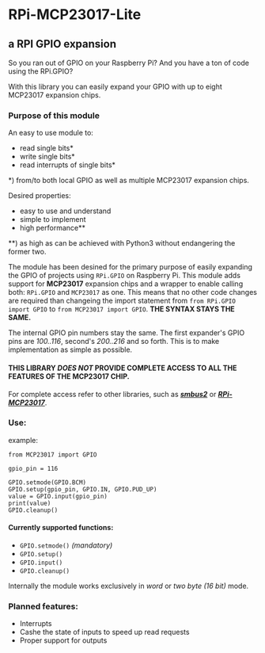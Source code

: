 # RPi-MCP23017-Lite
## a RPI GPIO expansion

So you ran out of GPIO on your Raspberry Pi? 
And you have a ton of code using the RPi.GPIO?

With this library you can easily expand your GPIO with up to eight MCP23017 expansion chips.

### Purpose of this module

An easy to use module to:
 - read single bits*
 - write single bits*
 - read interrupts of single bits*
 
 *) from/to both local GPIO as well as multiple MCP23017 expansion chips.

Desired properties:
 - easy to use and understand
 - simple to implement
 - high performance**
 
 **) as high as can be achieved with Python3 without 
    endangering the former two.

The module has been desined for the primary purpose of easily expanding the GPIO of projects using `RPi.GPIO` on Raspberry Pi. This module adds support for **MCP23017** expansion chips and a wrapper to enable calling both: `RPi.GPIO` and `MCP23017` as one. This means that no other code changes are required than changeing the import statement from ```from RPi.GPIO import GPIO``` to ```from MCP23017 import GPIO```. 
**THE SYNTAX STAYS THE SAME.**

The internal GPIO pin numbers stay the same. The first expander's GPIO pins are *100..116*, second's *200..216* and so forth. This is to make implementation as simple as possible.

#### THIS LIBRARY ***DOES NOT*** PROVIDE COMPLETE ACCESS TO ALL THE FEATURES OF THE MCP23017 CHIP.
For complete access refer to other libraries, such as [***smbus2***](https://pypi.org/project/smbus2/) or [***RPi-MCP23017***](https://pypi.org/project/RPi-MCP23017/). 

### Use:

example:
```python3
from MCP23017 import GPIO

gpio_pin = 116

GPIO.setmode(GPIO.BCM)
GPIO.setup(gpio_pin, GPIO.IN, GPIO.PUD_UP)
value = GPIO.input(gpio_pin)
print(value)
GPIO.cleanup()
```


#### Currently supported functions:

 - ```GPIO.setmode()``` *(mandatory)*
 - ```GPIO.setup()```
 - ```GPIO.input()```
 - ```GPIO.cleanup()```

Internally the module works exclusively in *word* or *two byte* *(16 bit)* mode.

### Planned features:

 - Interrupts
 - Cashe the state of inputs to speed up read requests
 - Proper support for outputs
